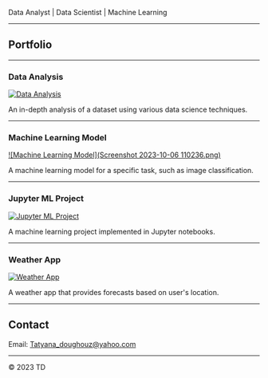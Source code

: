 

Data Analyst | Data Scientist | Machine Learning

---

## Portfolio


---

### Data Analysis

[![Data Analysis](images/data_analysis_thumbnail.jpg)](http://example.com/)

An in-depth analysis of a dataset using various data science techniques.

---

### Machine Learning Model

[![Machine Learning Model](Screenshot 2023-10-06 110236.png)](sklearn+-+Linear+Regression+-+Practical+Example+(Part+5).ipynb)

A machine learning model for a specific task, such as image classification.

---

### Jupyter ML Project

[![Jupyter ML Project](images/jupyter_ml_project_thumbnail.jpg)](https://github.com/yourusername/your-jupyter-ml-project)

A machine learning project implemented in Jupyter notebooks.

---

### Weather App

[![Weather App](images/weather_app_thumbnail.jpg)](http://example.com/)

A weather app that provides forecasts based on user's location.

---

## Contact

Email: Tatyana_doughouz@yahoo.com


---

&copy; 2023 TD
